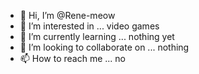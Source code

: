 - 👋 Hi, I’m @Rene-meow
- 👀 I’m interested in ... video games
- 🌱 I’m currently learning ... nothing yet
- 💞️ I’m looking to collaborate on ... nothing
- 📫 How to reach me ... no

<!---
Rene-meow/Rene-meow is a ✨ special ✨ repository because its `README.md` (this file) appears on your GitHub profile.
You can click the Preview link to take a look at your changes.
--->
